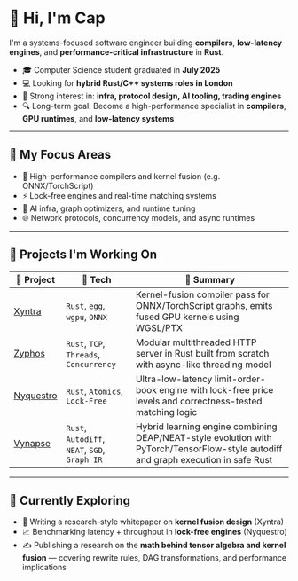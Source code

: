 # 👋 Hi, I'm Cap

I'm a systems-focused software engineer building **compilers**, **low-latency engines**, and **performance-critical infrastructure** in **Rust**.

- 🎓 Computer Science student graduated in **July 2025**
- 💻 Looking for **hybrid Rust/C++ systems roles in London**
- 📌 Strong interest in: **infra, protocol design, AI tooling, trading engines**
- 🔍 Long-term goal: Become a high-performance specialist in **compilers**, **GPU runtimes**, and **low-latency systems**

---

## 🧠 My Focus Areas

- 🧵 High-performance compilers and kernel fusion (e.g. ONNX/TorchScript)
- ⚡ Lock-free engines and real-time matching systems
- 🧬 AI infra, graph optimizers, and runtime tuning
- 🌐 Network protocols, concurrency models, and async runtimes

---

## 🚀 Projects I'm Working On

| 🔧 Project | 🧠 Tech | 📄 Summary |
|-----------|--------|-----------|
| [Xyntra](https://github.com/Capataina/xyntra) | `Rust`, `egg`, `wgpu`, `ONNX` | Kernel-fusion compiler pass for ONNX/TorchScript graphs, emits fused GPU kernels using WGSL/PTX |
| [Zyphos](https://github.com/Capataina/zyphos) | `Rust`, `TCP`, `Threads`, `Concurrency` | Modular multithreaded HTTP server in Rust built from scratch with async-like threading model |
| [Nyquestro](https://github.com/Capataina/nyquestro) | `Rust`, `Atomics`, `Lock-Free` | Ultra-low-latency limit-order-book engine with lock-free price levels and correctness-tested matching logic |
| [Vynapse](https://github.com/Capataina/vynapse) | `Rust`, `Autodiff`, `NEAT`, `SGD`, `Graph IR` | Hybrid learning engine combining DEAP/NEAT-style evolution with PyTorch/TensorFlow-style autodiff and graph execution in safe Rust |

---

## 🧭 Currently Exploring

- 🧪 Writing a research-style whitepaper on **kernel fusion design** (Xyntra)
- 📈 Benchmarking latency + throughput in **lock-free engines** (Nyquestro)
- ✍️ Publishing a research on the **math behind tensor algebra and kernel fusion** — covering rewrite rules, DAG transformations, and performance implications

